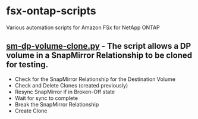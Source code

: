# fsx-ontap-scripts
Various automation scripts for Amazon FSx for NetApp ONTAP

## [sm-dp-volume-clone.py](/python/sm-dp-volume-clone.py) - The script allows a DP volume in a SnapMirror Relationship to be cloned for testing. 
- Check for the SnapMirror Relationship for the Destination Volume
- Check and Delete Clones (created previously)
- Resync SnapMirror if in Broken-Off state
- Wait for sync to complete
- Break the SnapMirror Relationship
- Create Clone